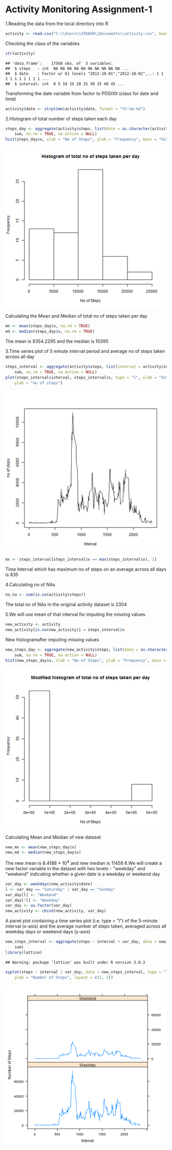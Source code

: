 Activity Monitoring Assignment-1
=================================
1.Reading the data from the local directory into R

```r
activity <- read.csv("C:\\Users\\VIKASH\\Documents\\activity.csv", header = T)
```

Checking the class of the variables

```r
str(activity)
```

```
## 'data.frame':	17568 obs. of  3 variables:
##  $ steps   : int  NA NA NA NA NA NA NA NA NA NA ...
##  $ date    : Factor w/ 61 levels "2012-10-01","2012-10-02",..: 1 1 1 1 1 1 1 1 1 1 ...
##  $ interval: int  0 5 10 15 20 25 30 35 40 45 ...
```

Transforming the date variable from factor to POSIXlt (class for date and time)

```r
activity$date <- strptime(activity$date, format = "%Y-%m-%d")
```

2.Histogram of total number of steps taken each day

```r
steps_day <- aggregate(activity$steps, list(date = as.character(activity$date)), 
    sum, na.rm = TRUE, na.action = NULL)
hist(steps_day$x, xlab = "No of Steps", ylab = "Frequency", main = "Histogram of total no of steps taken per day")
```

![plot of chunk unnamed-chunk-4](figure/unnamed-chunk-4.png) 

Calculating the Mean and Median of total no of steps taken per day

```r
mn <- mean(steps_day$x, na.rm = TRUE)
md <- median(steps_day$x, na.rm = TRUE)
```

The mean is 9354.2295 and the median is 10395

3.Time series plot of 5 minute interval period and average no of steps taken across all day

```r
steps_interval <- aggregate(activity$steps, list(interval = activity$interval), 
    sum, na.rm = TRUE, na.action = NULL)
plot(steps_interval$interval, steps_interval$x, type = "l", xlab = "Interval", 
    ylab = "no of steps")
```

![plot of chunk unnamed-chunk-6](figure/unnamed-chunk-6.png) 

```r
mx <- steps_interval[steps_interval$x == max(steps_interval$x), 1]
```

Time Interval which has maximum no of steps on an average across all days is 835

4.Calculating no of NAs

```r
no_na <- sum(is.na(activity$steps))
```

The total no of NAs in the original activity dataset is 2304

5.We will use mean of that interval for imputing the missing values.

```r
new_activity <- activity
new_activity[is.na(new_activity)] = steps_interval$x
```

New histogramafter imputing missing values

```r
new_steps_day <- aggregate(new_activity$steps, list(date = as.character(new_activity$date)), 
    sum, na.rm = TRUE, na.action = NULL)
hist(new_steps_day$x, xlab = "No of Steps", ylab = "Frequency", main = "Modified histogram of total no of steps taken per day")
```

![plot of chunk unnamed-chunk-9](figure/unnamed-chunk-9.png) 

Calculating Mean and Median of new dataset

```r
new_mn <- mean(new_steps_day$x)
new_md <- median(new_steps_day$x)
```

The new mean is 8.4188 &times; 10<sup>4</sup> and new median is 11458
6.We will create a new factor variable in the dataset with two levels - "weekday" and "weekend" indicating whether a given date is a weekday or weekend day

```r
var_day <- weekdays(new_activity$date)
l <- var_day == "Saturday" | var_day == "Sunday"
var_day[l] <- "Weekend"
var_day[!l] <- "Weekday"
var_day <- as.factor(var_day)
new_activity <- cbind(new_activity, var_day)
```

A panel plot containing a time series plot (i.e. type = "l") of the 5-minute interval (x-axis) and the average number of steps taken, averaged across all weekday days or weekend days (y-axis)

```r
new_steps_interval <- aggregate(steps ~ interval + var_day, data = new_activity, 
    sum)
library(lattice)
```

```
## Warning: package 'lattice' was built under R version 3.0.3
```

```r
xyplot(steps ~ interval | var_day, data = new_steps_interval, type = "l", xlab = "Interval", 
    ylab = "Number of Steps", layout = c(1, 2))
```

![plot of chunk unnamed-chunk-12](figure/unnamed-chunk-12.png) 


